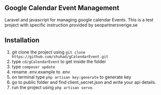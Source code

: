 
## Google Calendar Event Management

Laravel and javascript for managing google calendar Events. This is a test project with specific instruction provided by seopartnersverige.se

## Installation 
1. git clone the project using `git clone https://github.com/shuhad/gCalendarEvent.git`
2. type `cd/gCalendarEvent` to get inside the folder 
3. type `composer update`
4. rename .env.example to .env
5. on terminal type `php artisan key:generate` to generate key
6. go to public folder and find client_secret.json and write your api details.
7. run the project using `php artisan serve`.
 


